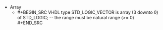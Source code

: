 - Array
	- #+BEGIN_SRC VHDL
	  type STD_LOGIC_VECTOR is array (3 downto 0) of STD_LOGIC;
	  -- the range must be natural range (>= 0)
	  #+END_SRC